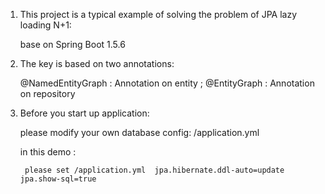 1. This project is a typical example of solving the problem of JPA lazy loading N+1:
    
    base on Spring Boot 1.5.6

2. The key is based on two annotations:
   
    @NamedEntityGraph : Annotation on entity ; @EntityGraph : Annotation on repository
    
3. Before you start up application: 
        
    please modify your own database config: /application.yml  
    
    in this demo : 
            
        please set /application.yml  jpa.hibernate.ddl-auto=update  jpa.show-sql=true                                              
                           
    
    
   
    

